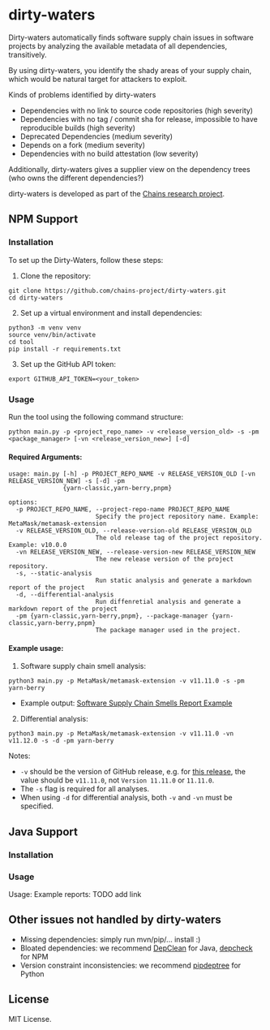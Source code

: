 # dirty-waters

Dirty-waters automatically finds software supply chain issues in software projects by analyzing the available metadata of all dependencies, transitively.

By using dirty-waters, you identify the shady areas of your supply chain, which would be natural target for attackers to exploit.

Kinds of problems identified by dirty-waters

* Dependencies with no link to source code repositories (high severity)
* Dependencies with no tag / commit sha for release, impossible to have reproducible builds (high severity)
* Deprecated Dependencies (medium severity)
* Depends on a fork (medium severity)
* Dependencies with no build attestation (low severity)

Additionally, dirty-waters gives a supplier view on the dependency trees (who owns the different dependencies?)

dirty-waters is developed as part of the [Chains research project](https://chains.proj.kth.se/).

## NPM Support

### Installation
To set up the Dirty-Waters, follow these steps:

1. Clone the repository:
```
git clone https://github.com/chains-project/dirty-waters.git
cd dirty-waters
```

2. Set up a virtual environment and install dependencies:
```
python3 -m venv venv
source venv/bin/activate
cd tool
pip install -r requirements.txt
```
3. Set up the GitHub API token:
```
export GITHUB_API_TOKEN=<your_token>
```

### Usage

Run the tool using the following command structure:
```
python main.py -p <project_repo_name> -v <release_version_old> -s -pm <package_manager> [-vn <release_version_new>] [-d]
```


#### Required Arguments:
```
usage: main.py [-h] -p PROJECT_REPO_NAME -v RELEASE_VERSION_OLD [-vn RELEASE_VERSION_NEW] -s [-d] -pm
               {yarn-classic,yarn-berry,pnpm}

options:
  -p PROJECT_REPO_NAME, --project-repo-name PROJECT_REPO_NAME
                        Specify the project repository name. Example: MetaMask/metamask-extension
  -v RELEASE_VERSION_OLD, --release-version-old RELEASE_VERSION_OLD
                        The old release tag of the project repository. Example: v10.0.0
  -vn RELEASE_VERSION_NEW, --release-version-new RELEASE_VERSION_NEW
                        The new release version of the project repository.
  -s, --static-analysis
                        Run static analysis and generate a markdown report of the project
  -d, --differential-analysis
                        Run diffenretial analysis and generate a markdown report of the project
  -pm {yarn-classic,yarn-berry,pnpm}, --package-manager {yarn-classic,yarn-berry,pnpm}
                        The package manager used in the project.
```


#### Example usage:
1. Software supply chain smell analysis:
```
python3 main.py -p MetaMask/metamask-extension -v v11.11.0 -s -pm yarn-berry
```

- Example output: [Software Supply Chain Smells Report Example](https://github.com/chains-project/dirty-waters/blob/main/example_reports/software_supply_chain_smells_report_example.md)

2. Differential analysis:
```
python3 main.py -p MetaMask/metamask-extension -v v11.11.0 -vn v11.12.0 -s -d -pm yarn-berry
```

Notes:
- `-v` should be the version of GitHub release, e.g. for [this release](https://github.com/MetaMask/metamask-extension/releases/tag/v11.1.0), the value should be `v11.11.0`, not `Version 11.11.0` or `11.11.0`.
- The `-s` flag is required for all analyses.
- When using `-d` for differential analysis, both `-v` and `-vn` must be specified.




## Java Support

### Installation

### Usage

Usage:
Example reports: TODO add link


## Other issues not handled by dirty-waters

* Missing dependencies: simply run mvn/pip/... install :)
* Bloated dependencies: we recommend [DepClean](https://github.com/ASSERT-KTH/depclean) for Java, [depcheck](https://github.com/depcheck/depcheck) for NPM
* Version constraint inconsistencies: we recommend [pipdeptree](https://github.com/tox-dev/pipdeptree) for Python

## License

MIT License.
